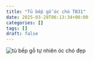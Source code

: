 ```yaml
---
title: "Tủ bếp gỗ óc chó TB31"
date: 2025-03-28T06:13:34+00:00
categories: []
tags: []
draft: false
---
```

![tủ bếp gỗ tự nhiên óc chó đẹp](/img/tu-bep/tb31/tu-bep-go-oc-cho-tb31-1.webp)